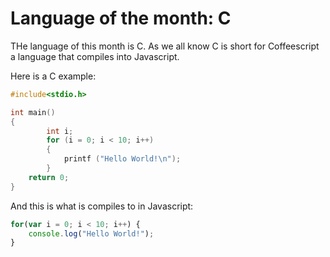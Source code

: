 # Language of the month: C

THe language of this month is C. As we all know C is short for Coffeescript a language that compiles into Javascript.

Here is a C example:

```c
#include<stdio.h>

int main()
{
 		int i;
 		for (i = 0; i < 10; i++)
 		{
      		printf ("Hello World!\n");
 		}
 	return 0;
}
```

And this is what is compiles to in Javascript:

```javascript
for(var i = 0; i < 10; i++) {
	console.log("Hello World!");
}
```